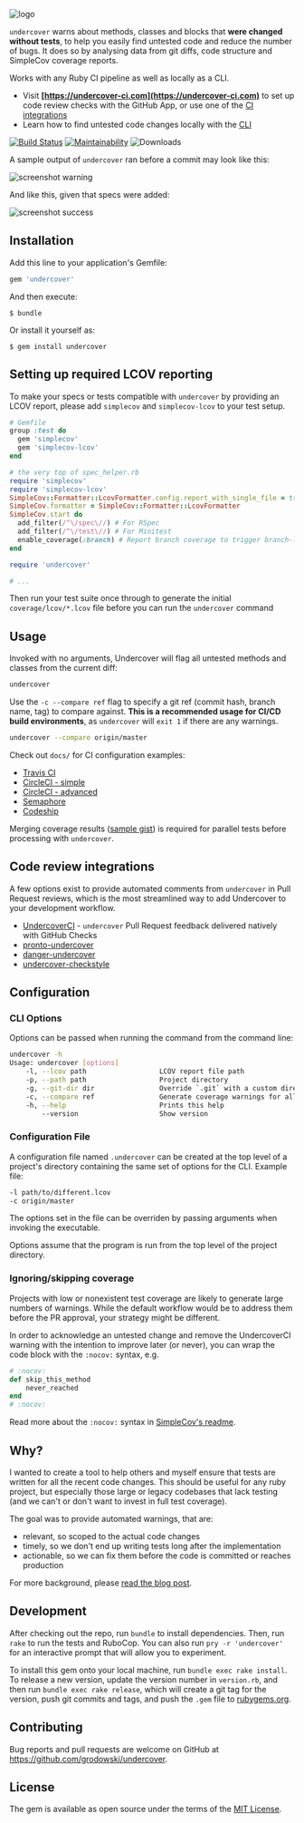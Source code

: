 ![logo](https://github.com/grodowski/undercover/assets/4991698/c4bf038b-4472-4406-8f1f-5ddc812908d6)

`undercover` warns about methods, classes and blocks that **were changed without tests**, to help you easily find untested code and reduce the number of bugs. It does so by analysing data from git diffs, code structure and SimpleCov coverage reports. 

Works with any Ruby CI pipeline as well as locally as a CLI.

- Visit **[https://undercover-ci.com](https://undercover-ci.com)** to set up code review checks with the GitHub App, or use one of the [CI integrations](#code-review-integrations)
- Learn how to find untested code changes locally with the [CLI](#usage)


[![Build Status](https://github.com/grodowski/undercover/actions/workflows/ruby.yml/badge.svg)](https://github.com/grodowski/undercover/actions)
[![Maintainability](https://api.codeclimate.com/v1/badges/b403feed68a18c072ec5/maintainability)](https://codeclimate.com/github/grodowski/undercover/maintainability)
![Downloads](https://img.shields.io/gem/dt/undercover)

A sample output of `undercover` ran before a commit may look like this:

![screenshot warning](docs/screenshot_warnings.png)

And like this, given that specs were added:

![screenshot success](docs/screenshot_success.png)

## Installation

Add this line to your application's Gemfile:

```ruby
gem 'undercover'
```

And then execute:

    $ bundle

Or install it yourself as:

    $ gem install undercover

## Setting up required LCOV reporting

To make your specs or tests compatible with `undercover` by providing an LCOV report, please add `simplecov` and `simplecov-lcov` to your test setup.

```ruby
# Gemfile
group :test do
  gem 'simplecov'
  gem 'simplecov-lcov'
end

# the very top of spec_helper.rb
require 'simplecov'
require 'simplecov-lcov'
SimpleCov::Formatter::LcovFormatter.config.report_with_single_file = true
SimpleCov.formatter = SimpleCov::Formatter::LcovFormatter
SimpleCov.start do
  add_filter(/^\/spec\//) # For RSpec
  add_filter(/^\/test\//) # For Minitest
  enable_coverage(:branch) # Report branch coverage to trigger branch-level undercover warnings
end

require 'undercover'

# ...
```

Then run your test suite once through to generate the initial `coverage/lcov/*.lcov` file before you can run the `undercover` command

## Usage

Invoked with no arguments, Undercover will flag all untested methods and classes from the current diff:

```sh
undercover
```

Use the `-c --compare ref` flag to specify a git ref (commit hash, branch name, tag) to compare against. **This is a recommended usage for CI/CD build environments**, as `undercover` will `exit 1` if there are any warnings.

```sh
undercover --compare origin/master
```

Check out `docs/` for CI configuration examples:
- [Travis CI](docs/travis.yml)
- [CircleCI - simple](docs/circleci_config.yml)
- [CircleCI - advanced](docs/circleci_advanced.yml)
- [Semaphore](docs/semaphore.yml)
- [Codeship](docs/codeship.md)

Merging coverage results ([sample gist](https://gist.github.com/grodowski/9744ff91034dce8df20c2a8210409fb0)) is required for parallel tests before processing with `undercover`.

## Code review integrations

A few options exist to provide automated comments from `undercover` in Pull Request reviews, which is the most streamlined way to add Undercover to your development workflow.

- [UndercoverCI](https://undercover-ci.com) - `undercover` Pull Request feedback delivered natively with GitHub Checks
- [pronto-undercover](https://github.com/grodowski/pronto-undercover)
- [danger-undercover](https://github.com/nimblehq/danger-undercover)
- [undercover-checkstyle](https://github.com/aki77/undercover-checkstyle)

## Configuration

### CLI Options

Options can be passed when running the command from the command line:

```sh
undercover -h
Usage: undercover [options]
    -l, --lcov path                  LCOV report file path
    -p, --path path                  Project directory
    -g, --git-dir dir                Override `.git` with a custom directory
    -c, --compare ref                Generate coverage warnings for all changes after `ref`
    -h, --help                       Prints this help
        --version                    Show version
```

### Configuration File

A configuration file named `.undercover` can be created at the top level of a project's directory containing the same set of options for the CLI.
Example file:

```sh
-l path/to/different.lcov
-c origin/master
```

The options set in the file can be overriden by passing arguments when invoking the executable.

Options assume that the program is run from the top level of the project directory.

### Ignoring/skipping coverage

Projects with low or nonexistent test coverage are likely to generate large numbers of warnings. While the default workflow would be to address them before the PR approval, your strategy might be different.

In order to acknowledge an untested change and remove the UndercoverCI warning with the intention to improve later (or never), you can wrap the code block with the `:nocov:` syntax, e.g.

```rb
# :nocov:
def skip_this_method
    never_reached
end
# :nocov:
```

Read more about the `:nocov:` syntax in [SimpleCov's readme](https://github.com/simplecov-ruby/simplecov#ignoringskipping-code).

## Why?

I wanted to create a tool to help others and myself ensure that tests are written for all the recent code changes. This should be useful for any ruby project, but especially those large or legacy codebases that lack testing (and we can't or don't want to invest in full test coverage).

The goal was to provide automated warnings, that are:
- relevant, so scoped to the actual code changes
- timely, so we don't end up writing tests long after the implementation
- actionable, so we can fix them before the code is committed or reaches production

For more background, please [read the blog post](https://medium.com/futuredev/stop-shipping-untested-ruby-code-with-undercover-1edc963be4a6).

## Development

After checking out the repo, run `bundle` to install dependencies. Then, run `rake` to run the tests and RuboCop. You can also run `pry -r 'undercover'` for an interactive prompt that will allow you to experiment.

To install this gem onto your local machine, run `bundle exec rake install`. To release a new version, update the version number in `version.rb`, and then run `bundle exec rake release`, which will create a git tag for the version, push git commits and tags, and push the `.gem` file to [rubygems.org](https://rubygems.org).

## Contributing

Bug reports and pull requests are welcome on GitHub at https://github.com/grodowski/undercover.

## License

The gem is available as open source under the terms of the [MIT License](https://opensource.org/licenses/MIT).
